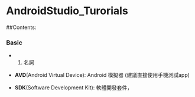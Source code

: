 # AndroidStudio_Turorials

##Contents:

### Basic

* 1. 名詞

- **AVD**(Android Virtual Device): Android 模擬器 (建議直接使用手機測試app)

- **SDK**(Software Development Kit): 軟體開發套件，
